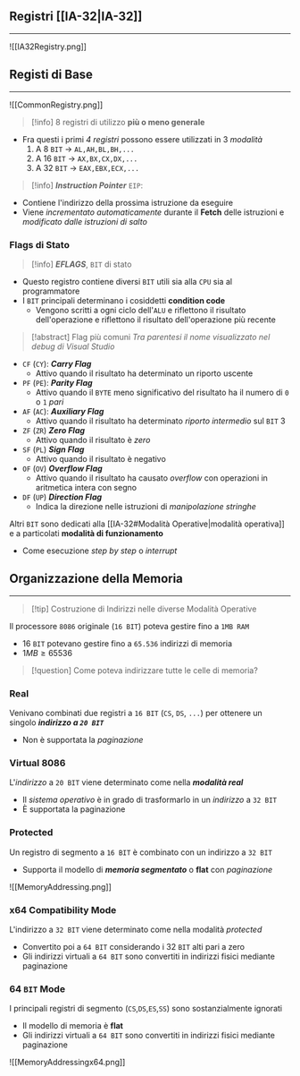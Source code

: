 ## Registri [[IA-32|IA-32]]
---
![[IA32Registry.png]]

## Registi di Base
---
![[CommonRegistry.png]]

>[!info] $8$ registri di utilizzo **più o meno generale**
- Fra questi i primi *4 registri* possono essere utilizzati in 3 *modalità*
	1. A $8$ `BIT` $\to$ `AL,AH,BL,BH,...`
	2. A $16$ `BIT` $\to$ `AX,BX,CX,DX,...`
	3. A $32$ `BIT` $\to$ `EAX,EBX,ECX,...`

>[!info] ***Instruction Pointer*** `EIP`:
- Contiene l'indirizzo della prossima istruzione da eseguire
- Viene *incrementato automaticamente* durante il **Fetch** delle istruzioni e *modificato dalle istruzioni di salto*

### Flags di Stato
>[!info] ***EFLAGS***, `BIT` di stato
- Questo registro contiene diversi `BIT` utili sia alla `CPU` sia al programmatore
- I `BIT` principali determinano i cosiddetti **condition code**
	- Vengono scritti a ogni ciclo dell'`ALU` e riflettono il risultato dell'operazione e riflettono il risultato dell'operazione più recente

>[!abstract] Flag più comuni
*Tra parentesi il nome visualizzato nel debug di Visual Studio*
- `CF` (`CY`): ***Carry Flag***
	- Attivo quando il risultato ha determinato un riporto uscente
- `PF` (`PE`): ***Parity Flag***
	- Attivo quando il `BYTE` meno significativo del risultato ha il numero di `0` o `1` *pari*
- `AF` (`AC`): ***Auxiliary Flag***
	- Attivo quando il risultato ha determinato *riporto intermedio* sul `BIT` 3
- `ZF` (`ZR`) ***Zero Flag***
	- Attivo quando il risultato è *zero*
- `SF` (`PL`) ***Sign Flag***
	- Attivo quando il risultato è negativo
- `OF` (`OV`) ***Overflow Flag***
	- Attivo quando il risultato ha causato *overflow* con operazioni in aritmetica intera con segno
- `DF` (`UP`) ***Direction Flag***
	- Indica la direzione nelle istruzioni di *manipolazione stringhe*

Altri `BIT` sono dedicati alla [[IA-32#Modalità Operative|modalità operativa]] e a particolati **modalità di funzionamento**
- Come esecuzione *step by step* o *interrupt*

## Organizzazione della Memoria
---
>[!tip] Costruzione di Indirizzi nelle diverse Modalità Operative

Il processore `8086` originale (`16 BIT`) poteva gestire fino a `1MB RAM`
- 16 `BIT` potevano gestire fino a `65.536` indirizzi di memoria
- $1MB\geq 65536$

>[!question] Come poteva indirizzare tutte le celle di memoria?


### Real
Venivano combinati due registri a `16 BIT` (`CS`, `DS`, `...`) per ottenere un singolo ***indirizzo a `20 BIT`***
- Non è supportata la *paginazione*
### Virtual $8086$
L'*indirizzo* a `20 BIT` viene determinato come nella ***modalità real***
- Il *sistema operativo* è in grado di trasformarlo in un *indirizzo* a `32 BIT` 
- È supportata la paginazione

### Protected
Un registro di segmento a `16 BIT` è combinato con un indirizzo a `32 BIT`
- Supporta il modello di ***memoria segmentato*** o **flat** con *paginazione*

![[MemoryAddressing.png]]
### $\text{x}64$ Compatibility Mode
L'indirizzo a `32 BIT` viene determinato come nella modalità *protected*
- Convertito poi a `64 BIT` considerando i 32 `BIT` alti pari a zero
- Gli indirizzi virtuali a `64 BIT` sono convertiti in indirizzi fisici mediante paginazione

### $64$ `BIT` Mode
I principali registri di segmento (`CS`,`DS`,`ES`,`SS`) sono sostanzialmente ignorati
- Il modello di memoria è **flat** 
- Gli indirizzi virtuali a `64 BIT` sono convertiti in indirizzi fisici mediante paginazione

![[MemoryAddressingx64.png]]
